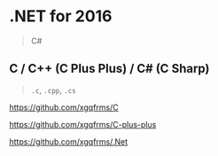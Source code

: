 # .NET for 2016

> C# 


## C / C++ (C Plus Plus) / C# (C Sharp)

> `.c`, `.cpp`, `.cs`

https://github.com/xgqfrms/C

https://github.com/xgqfrms/C-plus-plus

https://github.com/xgqfrms/.Net
